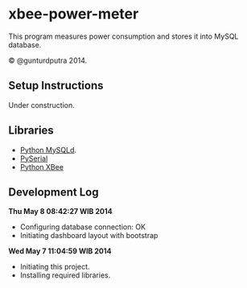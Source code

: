 xbee-power-meter
================
This program measures power consumption and stores it into MySQL database.

&copy; @gunturdputra 2014.

Setup Instructions
------------------
Under construction.

Libraries
---------
- [Python MySQLd](http://stackoverflow.com/questions/372885/how-do-i-connect-to-a-mysql-database-in-python).
- [PySerial](https://pypi.python.org/pypi/pyserial)
- [Python XBee](https://pypi.python.org/pypi/XBee/2.1.0)

Development Log
---------------
**Thu May  8 08:42:27 WIB 2014**

- Configuring database connection: OK
- Initiating dashboard layout with bootstrap

**Wed May  7 11:04:59 WIB 2014**

- Initiating this project.
- Installing required libraries.